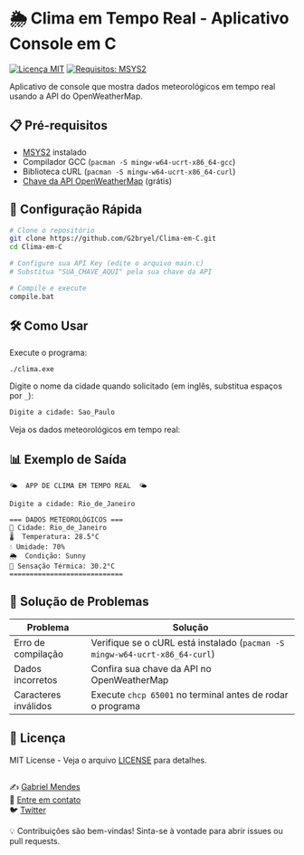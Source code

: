 # 🌦️ Clima em Tempo Real - Aplicativo Console em C

[![Licença MIT](https://img.shields.io/badge/Licença-MIT-blue.svg)](LICENSE)
[![Requisitos: MSYS2](https://img.shields.io/badge/Requisitos-MSYS2-green.svg)](https://www.msys2.org/)

Aplicativo de console que mostra dados meteorológicos em tempo real usando a API do OpenWeatherMap.

## 📋 Pré-requisitos
- [MSYS2](https://www.msys2.org/) instalado
- Compilador GCC (`pacman -S mingw-w64-ucrt-x86_64-gcc`)
- Biblioteca cURL (`pacman -S mingw-w64-ucrt-x86_64-curl`)
- [Chave da API OpenWeatherMap](https://home.openweathermap.org/api_keys) (grátis)

## 🚀 Configuração Rápida
```bash
# Clone o repositório
git clone https://github.com/G2bryel/Clima-em-C.git
cd Clima-em-C

# Configure sua API Key (edite o arquivo main.c)
# Substitua "SUA_CHAVE_AQUI" pela sua chave da API

# Compile e execute
compile.bat
```

## 🛠️ Como Usar
Execute o programa:

```bash
./clima.exe
```

Digite o nome da cidade quando solicitado (em inglês, substitua espaços por `_`):

```bash
Digite a cidade: Sao_Paulo
```

Veja os dados meteorológicos em tempo real:

## 📊 Exemplo de Saída
```plaintext
🌤️  APP DE CLIMA EM TEMPO REAL  🌤️

Digite a cidade: Rio_de_Janeiro

=== DADOS METEOROLÓGICOS ===
📍 Cidade: Rio_de_Janeiro
🌡️  Temperatura: 28.5°C
💧 Umidade: 70%
🌦️  Condição: Sunny
🤔 Sensação Térmica: 30.2°C
============================
```

## 🔧 Solução de Problemas

| Problema              | Solução |
|-----------------------|---------|
| Erro de compilação   | Verifique se o cURL está instalado (`pacman -S mingw-w64-ucrt-x86_64-curl`) |
| Dados incorretos     | Confira sua chave da API no OpenWeatherMap |
| Caracteres inválidos | Execute `chcp 65001` no terminal antes de rodar o programa |

## 📄 Licença
MIT License - Veja o arquivo [LICENSE](https://github.com/Mentus99/Clima-em-C/main/LICENSE.txt) para detalhes.

## 
✍️ [Gabriel Mendes](https://github.com/Mentus99)  
📧 [Entre em contato](mailto:gabriel.mendes.rodrigues@gmail.com)  
🐦 [Twitter](https://x.com/G2bryel)  

💡 Contribuições são bem-vindas! Sinta-se à vontade para abrir issues ou pull requests.

